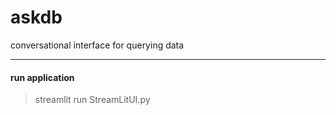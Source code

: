 # askdb
conversational interface for querying data

<hr>

#### run application
> streamlit run StreamLitUI.py
